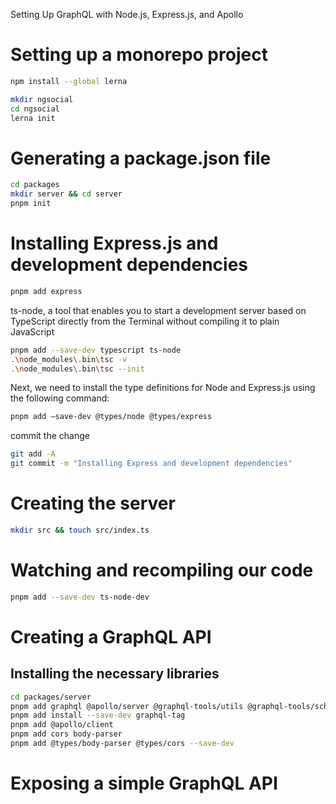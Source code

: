 Setting Up GraphQL with Node.js, Express.js, and Apollo

# Setting up a monorepo project

```sh
npm install --global lerna
```

```sh
mkdir ngsocial
cd ngsocial
lerna init
```

# Generating a package.json file

```sh
cd packages
mkdir server && cd server
pnpm init
```

# Installing Express.js and development dependencies

```sh
pnpm add express
```

ts-node, a tool that enables you to start a development server based on TypeScript
directly from the Terminal without compiling it to plain JavaScript

```sh
pnpm add --save-dev typescript ts-node
.\node_modules\.bin\tsc -v
.\node_modules\.bin\tsc --init
```

Next, we need to install the type definitions for Node and Express.js using the following
command:

```sh
pnpm add –save-dev @types/node @types/express
```

commit the change
```sh
git add -A
git commit -m "Installing Express and development dependencies"
```

# Creating the server

```sh
mkdir src && touch src/index.ts
```

# Watching and recompiling our code

```sh
pnpm add --save-dev ts-node-dev
```

# Creating a GraphQL API

## Installing the necessary libraries

```sh 
cd packages/server
pnpm add graphql @apollo/server @graphql-tools/utils @graphql-tools/schema
pnpm add install --save-dev graphql-tag
pnpm add @apollo/client
pnpm add cors body-parser
pnpm add @types/body-parser @types/cors --save-dev

```

# Exposing a simple GraphQL API

